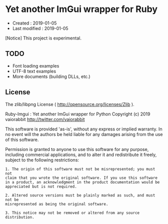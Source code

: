 <!-- -*- mode:markdown; coding:utf-8; -*- -->

# Yet another ImGui wrapper for Ruby #

*   Created : 2019-01-05
*   Last modified : 2019-01-05

[Notice] This project is experimental.

## TODO ##

*   Font loading examples
*   UTF-8 text examples
*   More documents (building DLLs, etc.)

## License ##

The zlib/libpng License ( http://opensource.org/licenses/Zlib ).

Ruby-Imgui : Yet another ImGui wrapper for Python
Copyright (c) 2019 vaiorabbit <http://twitter.com/vaiorabbit>

This software is provided 'as-is', without any express or implied
warranty. In no event will the authors be held liable for any damages
arising from the use of this software.

Permission is granted to anyone to use this software for any purpose,
including commercial applications, and to alter it and redistribute it
freely, subject to the following restrictions:

    1. The origin of this software must not be misrepresented; you must not
    claim that you wrote the original software. If you use this software
    in a product, an acknowledgment in the product documentation would be
    appreciated but is not required.

    2. Altered source versions must be plainly marked as such, and must not be
    misrepresented as being the original software.

    3. This notice may not be removed or altered from any source
    distribution.
